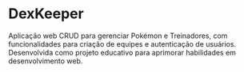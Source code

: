 # DexKeeper
Aplicação web CRUD para gerenciar Pokémon e Treinadores, com funcionalidades para criação de equipes e autenticação de usuários. Desenvolvida como projeto educativo para aprimorar habilidades em desenvolvimento web.
